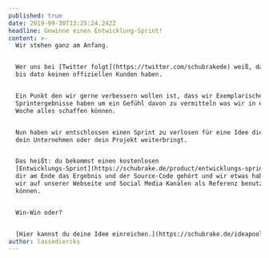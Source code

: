 ```yaml
---
published: true
date: 2019-09-30T13:25:24.242Z
headline: Gewinne einen Entwicklung-Sprint!
content: >-
  Wir stehen ganz am Anfang. 


  Wer uns bei [Twitter folgt](https://twitter.com/schubrakede) weiß, dass wir
  bis dato keinen offiziellen Kunden haben. 


  Ein Punkt den wir gerne verbessern wollen ist, dass wir Exemplarische
  Sprintergebnisse haben um ein Gefühl davon zu vermitteln was wir in einer
  Woche alles schaffen können. 


  Nun haben wir entschlossen einen Sprint zu verlosen für eine Idee die dich,
  dein Unternehmen oder dein Projekt weiterbringt.


  Das heißt: du bekommst einen kostenlosen
  [Entwicklungs-Sprint](https://schubrake.de/product/entwicklungs-sprint) wobei
  dir am Ende das Ergebnis und der Source-Code gehört und wir etwas haben, was
  wir auf unserer Webseite und Social Media Kanälen als Referenz benutzen
  können.


  Win-Win oder?


  [Hier kannst du deine Idee einreichen.](https://schubrake.de/ideapool)
author: lassediercks
---
```


